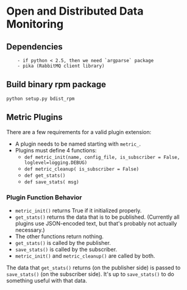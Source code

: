 # Open and Distributed Data Monitoring

## Dependencies

        - if python < 2.5, then we need `argparse` package
        - pika (RabbitMQ client library) 

## Build binary rpm package

    python setup.py bdist_rpm

## Metric Plugins

There are a few requirements for a valid plugin extension:

- A plugin needs to be named starting with `metric_`. 
- Plugins must define 4 functions:
  - `def metric_init(name, config_file, is_subscriber = False, loglevel=logging.DEBUG)`
  - `def metric_cleanup( is_subscriber = False)`
  - `def get_stats()`
  - `def save_stats( msg)`

### Plugin Function Behavior

- `metric_init()` returns True if it initialized properly.
- `get_stats()` returns the data that is to be published.  (Currently all plugins use JSON-encoded text, but that's probably not actually necessary.)
- The other functions return nothing.
- `get_stats()` is called by the publisher.
- `save_stats()` is called by the subscriber.
- `metric_init()` and `metric_cleanup()` are called by both.

The data that `get_stats()` returns (on the publisher side) is passed to `save_stats()` (on the subscriber side).  It's up to `save_stats()` to do something useful with that data.